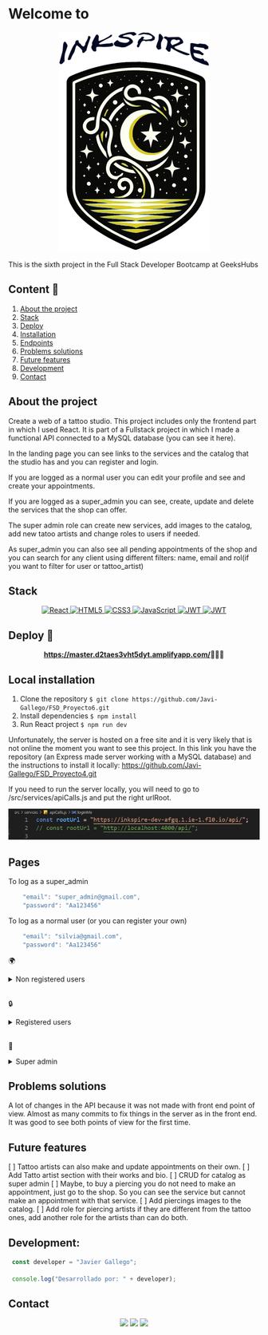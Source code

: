 # Welcome to

<center><img src="/src/img/readme/logo.png"/></center>

This is the sixth project in the Full Stack Developer Bootcamp at GeeksHubs


  ## Content 📝
  <ol>
    <li><a href="#about-the-project">About the project</a></li>
    <li><a href="#stack">Stack</a></li>
    <li><a href="#deploy-🚀">Deploy</a></li>
    <li><a href="#local-installation">Installation</a></li>
    <li><a href="#endpoints">Endpoints</a></li>
    <li><a href="#problems-solutions">Problems solutions</a></li>
    <li><a href="#future-features">Future features</a></li>
    <li><a href="#development">Development</a></li>
    <li><a href="#contact">Contact</a></li>
  </ol>


## About the project

Create a web of a tattoo studio. This project includes only the frontend part in which I used React. It is part of a Fullstack project in which I made a functional API connected to a MySQL database (you can see it here).

In the landing page you can see links to the services and the catalog that the studio has and you can register and login.

If you are logged as a normal user you can edit your profile and see and create your appointments.

If you are logged as a super_admin you can see, create, update and delete the services that the shop can offer.

The super admin role can create new services, add images to the catalog, add new tatoo artists and change roles to users if needed.

As super_admin you can also see all pending appointments of the shop and you can search for any client using different filters: name, email and rol(if you want to filter for user or tattoo_artist)


## Stack

<div align="center">
<a href="">
    <img src="https://img.shields.io/badge/React-000000?style=for-the-badge&logo=react&logoColor=White" alt="React" />
</a>
<a href="">
    <img src="https://img.shields.io/badge/HTML5-0f375d?style=for-the-badge&logo=html5" alt="HTML5" />
</a>
<a href="">
    <img src="https://img.shields.io/badge/css3-cc6636?style=for-the-badge&logo=css3" alt="CSS3" />
</a>
<a href="https://developer.mozilla.org/es/docs/Web/JavaScript">
    <img src= "https://img.shields.io/badge/javascipt-EFD81D?style=for-the-badge&logo=javascript&logoColor=black" alt="JavaScript"/>
</a>
<a href="">
    <img src="https://img.shields.io/badge/mantine-228cef?style=for-the-badge&logo=mantine&logoColor=white" alt="JWT" />
</a>
<a href="">
    <img src="https://img.shields.io/badge/JWT-287606?style=for-the-badge&logo=jsonwebtokens&logoColor=white" alt="JWT" />
</a>
 </div>

## Deploy 🚀
<div align="center">
    <a href="https://master.d2taes3vht5dyt.amplifyapp.com/"><strong>https://master.d2taes3vht5dyt.amplifyapp.com/</strong></a>🚀🚀🚀
</div>


## Local installation

1. Clone the repository
` $ git clone https://github.com/Javi-Gallego/FSD_Proyecto6.git `
2. Install dependencies
` $ npm install `
3. Run React project
` $ npm run dev `

Unfortunately, the server is hosted on a free site and it is very likely that is not online the moment you want to see this project. In this link you have the repository (an Express made server working with a MySQL database) and the instructions to install it locally:
https://github.com/Javi-Gallego/FSD_Proyecto4.git

If you need to run the server locally, you will need to go to /src/services/apiCalls.js and put the right urlRoot.
<center><img src="/src/img/readme/rooturl.JPG"></center>

## Pages

To log as a super_admin 
``` js
    "email": "super_admin@gmail.com",
    "password": "Aa123456"
```
To log as a normal user (or you can register your own)
``` js
    "email": "silvia@gmail.com",
    "password": "Aa123456"
```

:earth_africa: 
<details>
<summary>Non registered users </summary>

- CATALOG :earth_africa:

<center><img src="/src/img/readme/catalog.JPG"></center>

These are some samples of the catalog that you can choose if you like it. All these tattoos can be choosen if the user creates an appointment for the service "Tattoo from catalog".

- SERVICES :earth_africa:

<center><img src="/src/img/readme/services.JPG"></center>

These are the services that the tattoo studio offers, with a little explanation and an image.

- REGISTER :earth_africa:

<center><img src="/src/img/readme/register.JPG"></center>

As you are writing in the inputs you can see if the field has an error and is not valid

- LOGIN :earth_africa:

<center><img src="/src/img/readme/login.JPG"></center> 


To log as a super_admin 
``` js
    "email": "super_admin@gmail.com",
    "password": "Aa123456"
```
To log as a normal user (or you can register your own)
``` js
    "email": "silvia@gmail.com",
    "password": "Aa123456"
```
</details>
</br>

:lock:
<details>
<summary>Registered users</summary>

- HEADER 

<center><img src="/src/img/readme/usernavbar.JPG"></center> 

Detail of de header when a user is logged. You see the user name's to go to their profile, the appointment section and the logout button.

- PROFILE

<center><img src="/src/img/readme/profile.JPG"></center> 

A detailed view of the user data. You can update any field at any moment. If you want to change password you will be switched to another page.

<center><img src="/src/img/readme/changepass.JPG"></center>

- APPOINTMENTS

<center><img src="/src/img/readme/appointments.JPG"></center>

Here you can your own appointments, if you click in each one you can see a detailed view and the option to delete the appointment.

If you go to Create appointment you will see a new view.

<center><img src="/src/img/readme/createappointment.JPG"></center>

</details>
</br>

:angel:
<details>
<summary>Super admin</summary>

- CATALOG

<center><img src="/src/img/readme/superservices.JPG"></center>

The catalog page from the super admin changes and now you can edit or delete appointment and can create a new one.

- APPOINTMENTS

<center><img src="/src/img/readme/superappointments.JPG"></center>

In this page you can see all the appointmets from the moment onwards. You can delete any appointmet and see the details if you click on any of them.
- USERS 

In this page you can search for any user in the database and apply three optional filters: name, email and role (e.g. search for tattoo_artist or user)
The search will retrieve all users than matches the filter partially, if you search por the name "er" and you have an user with the name "Javier" that user will be shown

<center><img src="/src/img/readme/searchuser.JPG"></center>

You can choose how many results will be shown in each page and navigate through the different pages

<center><img src="/src/img/readme/searchuser2.JPG"></center>

If you click in any user you will see a detailed view and you can change his role or delete the user from the database
</details>

## Problems solutions
A lot of changes in the API because it was not made with front end point of view. Almost as many commits to fix things in the server as in the front end. It was good to see both points of view for the first time.

## Future features
[ ] Tattoo artists can also make and update appointments on their own.
[ ] Add Tatto artist section with their works and bio.
[ ] CRUD for catalog as super admin
[ ] Maybe, to buy a piercing you do not need to make an appointment, just go to the shop. So you can see the service but cannot make an appointment with that service.
[ ] Add piercings images to the catalog.
[ ] Add role for piercing artists if they are different from the tattoo ones, add another role for the artists than can do both.

## Development:

``` js
 const developer = "Javier Gallego";

 console.log("Desarrollado por: " + developer);
```  

## Contact
<div align="center">
<a href = "mailto:galgar@gmail.com"><img src="https://img.shields.io/badge/Gmail-C6362C?style=for-the-badge&logo=gmail&logoColor=white" target="_blank"></a>
<a href="https://www.linkedin.com/in/javier-gallego-dev"><img src="https://img.shields.io/badge/-LinkedIn-%230077B5?style=for-the-badge&logo=linkedin&logoColor=white"></a>
<a href="https://github.com/Javi-Gallego"><img src="https://img.shields.io/badge/github-24292F?style=for-the-badge&logo=github&logoColor=white" target="_blank"></a>
</div>
